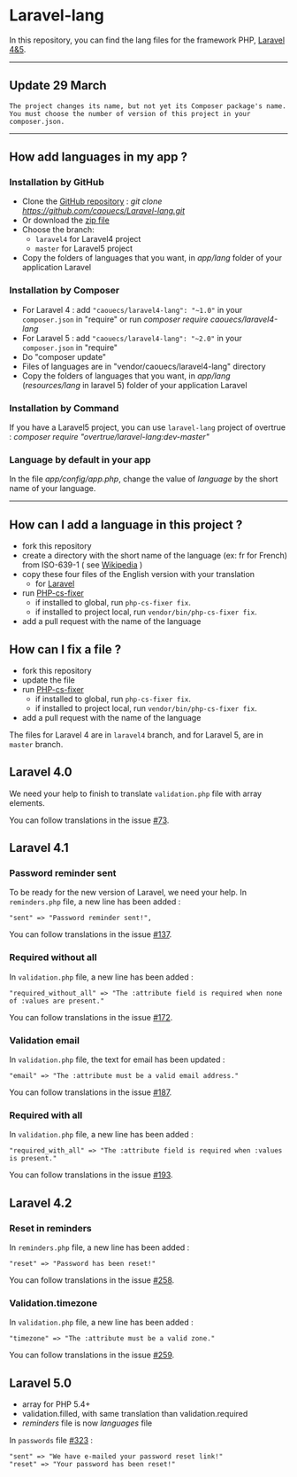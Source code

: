 Laravel-lang
=============

In this repository, you can find the lang files for the framework PHP, [Laravel 4&5](http://www.laravel.com).

---

## Update 29 March

    The project changes its name, but not yet its Composer package's name.
    You must choose the number of version of this project in your composer.json.


---

How add languages in my app ?
---

### Installation by GitHub

 * Clone the [GitHub repository](https://github.com/caouecs/laravel-lang/) : *git clone https://github.com/caouecs/Laravel-lang.git*
 * Or download the [zip file](https://github.com/caouecs/laravel-lang/archive/master.zip)
 * Choose the branch:
    * `laravel4` for Laravel4 project
    * `master` for Laravel5 project
 * Copy the folders of languages that you want, in *app/lang* folder of your application Laravel


### Installation by Composer

 * For Laravel 4 : add `"caouecs/laravel4-lang": "~1.0"` in your `composer.json` in "require" or run *composer require caouecs/laravel4-lang*
 * For Laravel 5 : add `"caouecs/laravel4-lang": "~2.0"` in your `composer.json` in "require"
 * Do "composer update"
 * Files of languages are in "vendor/caouecs/laravel4-lang" directory
 * Copy the folders of languages that you want, in *app/lang* (*resources/lang* in laravel 5) folder of your application Laravel

### Installation by Command

If you have a Laravel5 project, you can use `laravel-lang` project of overtrue : *composer require "overtrue/laravel-lang:dev-master"*

### Language by default in your app

In the file *app/config/app.php*, change the value of *language* by the short name of your language.

---

How can I add a language in this project ?
---

* fork this repository
* create a directory with the short name of the language (ex: fr for French) from ISO-639-1 ( see [Wikipedia](https://en.wikipedia.org/wiki/List_of_ISO_639-1_codes) )
* copy these four files of the English version with your translation
    * for [Laravel](https://github.com/laravel/laravel/tree/master/resources/lang/en)
* run [PHP-cs-fixer](https://github.com/FriendsOfPHP/PHP-CS-Fixer)
	* if installed to global, run `php-cs-fixer fix`.
	* if installed to project local, run `vendor/bin/php-cs-fixer fix`.
* add a pull request with the name of the language


How can I fix a file ?
---

* fork this repository
* update the file
* run [PHP-cs-fixer](https://github.com/FriendsOfPHP/PHP-CS-Fixer)
	* if installed to global, run `php-cs-fixer fix`.
	* if installed to project local, run `vendor/bin/php-cs-fixer fix`.
* add a pull request with the name of the language

The files for Laravel 4 are in `laravel4` branch, and for Laravel 5, are in `master` branch.


Laravel 4.0
---

We need your help to finish to translate `validation.php` file with array elements.

You can follow translations in the issue [#73](https://github.com/caouecs/laravel-lang/issues/73).

Laravel 4.1
---

### Password reminder sent

To be ready for the new version of Laravel, we need your help. In `reminders.php` file, a new line has been added :

    "sent" => "Password reminder sent!",

You can follow translations in the issue [#137](https://github.com/caouecs/laravel-lang/issues/137).

### Required without all

In `validation.php` file, a new line has been added :

    "required_without_all" => "The :attribute field is required when none of :values are present."

You can follow translations in the issue [#172](https://github.com/caouecs/laravel-lang/issues/172).

### Validation email

In `validation.php` file, the text for email has been updated :

    "email" => "The :attribute must be a valid email address."

You can follow translations in the issue [#187](https://github.com/caouecs/laravel-lang/issues/187).

### Required with all

In `validation.php` file, a new line has been added :

    "required_with_all" => "The :attribute field is required when :values is present."

You can follow translations in the issue [#193](https://github.com/caouecs/laravel-lang/issues/193).

Laravel 4.2
---

### Reset in reminders

In `reminders.php` file, a new line has been added :

    "reset" => "Password has been reset!"

You can follow translations in the issue [#258](https://github.com/caouecs/laravel-lang/issues/258).

### Validation.timezone

In `validation.php` file, a new line has been added :

    "timezone" => "The :attribute must be a valid zone."

You can follow translations in the issue [#259](https://github.com/caouecs/laravel-lang/issues/259).

Laravel 5.0
---

* array for PHP 5.4+
* validation.filled, with same translation than validation.required
* *reminders* file is now *languages* file

In `passwords` file [#323](https://github.com/caouecs/laravel-lang/issues/323) :

    "sent" => "We have e-mailed your password reset link!"
    "reset" => "Your password has been reset!"
